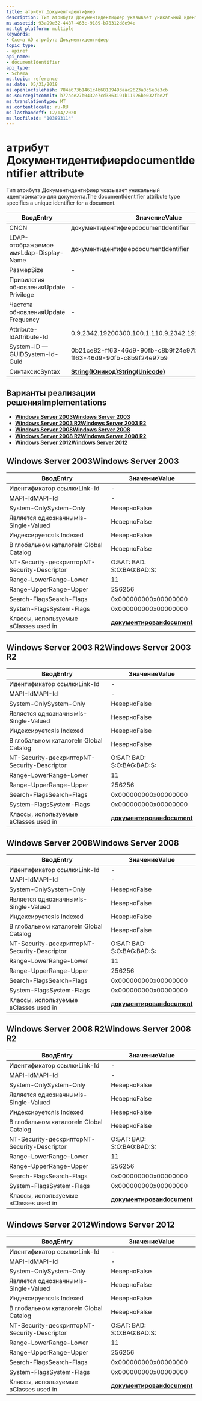 ```yaml
---
title: атрибут Документидентифиер
description: Тип атрибута Документидентифиер указывает уникальный идентификатор для документа.
ms.assetid: 93a99e32-4487-463c-9189-b78312d8e94e
ms.tgt_platform: multiple
keywords:
- Схема AD атрибута Документидентифиер
topic_type:
- apiref
api_name:
- documentIdentifier
api_type:
- Schema
ms.topic: reference
ms.date: 05/31/2018
ms.openlocfilehash: 784a673b1461c4b68189493aac2623a0c5e0e3cb
ms.sourcegitcommit: b77ace27b0432e7cd3863191b11926be032fbe2f
ms.translationtype: MT
ms.contentlocale: ru-RU
ms.lasthandoff: 12/14/2020
ms.locfileid: "103893114"
---
```

# <a name="documentidentifier-attribute"></a><span data-ttu-id="c1880-104">атрибут Документидентифиер</span><span class="sxs-lookup"><span data-stu-id="c1880-104">documentIdentifier attribute</span></span>

<span data-ttu-id="c1880-105">Тип атрибута Документидентифиер указывает уникальный идентификатор для документа.</span><span class="sxs-lookup"><span data-stu-id="c1880-105">The documentIdentifier attribute type specifies a unique identifier for a document.</span></span>



| <span data-ttu-id="c1880-106">Ввод</span><span class="sxs-lookup"><span data-stu-id="c1880-106">Entry</span></span> | <span data-ttu-id="c1880-107">Значение</span><span class="sxs-lookup"><span data-stu-id="c1880-107">Value</span></span> |
|-------------------|---------------------------------------------|
| <span data-ttu-id="c1880-108">CN</span><span class="sxs-lookup"><span data-stu-id="c1880-108">CN</span></span>                | <span data-ttu-id="c1880-109">документидентифиер</span><span class="sxs-lookup"><span data-stu-id="c1880-109">documentIdentifier</span></span>                          |
| <span data-ttu-id="c1880-110">LDAP-отображаемое имя</span><span class="sxs-lookup"><span data-stu-id="c1880-110">Ldap-Display-Name</span></span> | <span data-ttu-id="c1880-111">документидентифиер</span><span class="sxs-lookup"><span data-stu-id="c1880-111">documentIdentifier</span></span>                          |
| <span data-ttu-id="c1880-112">Размер</span><span class="sxs-lookup"><span data-stu-id="c1880-112">Size</span></span>              | \-                                          |
| <span data-ttu-id="c1880-113">Привилегия обновления</span><span class="sxs-lookup"><span data-stu-id="c1880-113">Update Privilege</span></span>  | \-                                          |
| <span data-ttu-id="c1880-114">Частота обновления</span><span class="sxs-lookup"><span data-stu-id="c1880-114">Update Frequency</span></span>  | \-                                          |
| <span data-ttu-id="c1880-115">Attribute-Id</span><span class="sxs-lookup"><span data-stu-id="c1880-115">Attribute-Id</span></span>      | <span data-ttu-id="c1880-116">0.9.2342.19200300.100.1.11</span><span class="sxs-lookup"><span data-stu-id="c1880-116">0.9.2342.19200300.100.1.11</span></span>                  |
| <span data-ttu-id="c1880-117">System-ID — GUID</span><span class="sxs-lookup"><span data-stu-id="c1880-117">System-Id-Guid</span></span>    | <span data-ttu-id="c1880-118">0b21ce82-ff63-46d9-90fb-c8b9f24e97b9</span><span class="sxs-lookup"><span data-stu-id="c1880-118">0b21ce82-ff63-46d9-90fb-c8b9f24e97b9</span></span>        |
| <span data-ttu-id="c1880-119">Синтаксис</span><span class="sxs-lookup"><span data-stu-id="c1880-119">Syntax</span></span>            | [<span data-ttu-id="c1880-120">**String(Юникод)**</span><span class="sxs-lookup"><span data-stu-id="c1880-120">**String(Unicode)**</span></span>](s-string-unicode.md) |



## <a name="implementations"></a><span data-ttu-id="c1880-121">Варианты реализации решения</span><span class="sxs-lookup"><span data-stu-id="c1880-121">Implementations</span></span>

-   [<span data-ttu-id="c1880-122">**Windows Server 2003**</span><span class="sxs-lookup"><span data-stu-id="c1880-122">**Windows Server 2003**</span></span>](#windows-server-2003)
-   [<span data-ttu-id="c1880-123">**Windows Server 2003 R2**</span><span class="sxs-lookup"><span data-stu-id="c1880-123">**Windows Server 2003 R2**</span></span>](#windows-server-2003-r2)
-   [<span data-ttu-id="c1880-124">**Windows Server 2008**</span><span class="sxs-lookup"><span data-stu-id="c1880-124">**Windows Server 2008**</span></span>](#windows-server-2008)
-   [<span data-ttu-id="c1880-125">**Windows Server 2008 R2**</span><span class="sxs-lookup"><span data-stu-id="c1880-125">**Windows Server 2008 R2**</span></span>](#windows-server-2008-r2)
-   [<span data-ttu-id="c1880-126">**Windows Server 2012**</span><span class="sxs-lookup"><span data-stu-id="c1880-126">**Windows Server 2012**</span></span>](#windows-server-2012)

## <a name="windows-server-2003"></a><span data-ttu-id="c1880-127">Windows Server 2003</span><span class="sxs-lookup"><span data-stu-id="c1880-127">Windows Server 2003</span></span>



| <span data-ttu-id="c1880-128">Ввод</span><span class="sxs-lookup"><span data-stu-id="c1880-128">Entry</span></span> | <span data-ttu-id="c1880-129">Значение</span><span class="sxs-lookup"><span data-stu-id="c1880-129">Value</span></span> |
|------------------------|-------------------------------------------|
| <span data-ttu-id="c1880-130">Идентификатор ссылки</span><span class="sxs-lookup"><span data-stu-id="c1880-130">Link-Id</span></span>                | \-                                        |
| <span data-ttu-id="c1880-131">MAPI-Id</span><span class="sxs-lookup"><span data-stu-id="c1880-131">MAPI-Id</span></span>                | \-                                        |
| <span data-ttu-id="c1880-132">System-Only</span><span class="sxs-lookup"><span data-stu-id="c1880-132">System-Only</span></span>            | <span data-ttu-id="c1880-133">Неверно</span><span class="sxs-lookup"><span data-stu-id="c1880-133">False</span></span>                                     |
| <span data-ttu-id="c1880-134">Является однозначным</span><span class="sxs-lookup"><span data-stu-id="c1880-134">Is-Single-Valued</span></span>       | <span data-ttu-id="c1880-135">Неверно</span><span class="sxs-lookup"><span data-stu-id="c1880-135">False</span></span>                                     |
| <span data-ttu-id="c1880-136">Индексируется</span><span class="sxs-lookup"><span data-stu-id="c1880-136">Is Indexed</span></span>             | <span data-ttu-id="c1880-137">Неверно</span><span class="sxs-lookup"><span data-stu-id="c1880-137">False</span></span>                                     |
| <span data-ttu-id="c1880-138">В глобальном каталоге</span><span class="sxs-lookup"><span data-stu-id="c1880-138">In Global Catalog</span></span>      | <span data-ttu-id="c1880-139">Неверно</span><span class="sxs-lookup"><span data-stu-id="c1880-139">False</span></span>                                     |
| <span data-ttu-id="c1880-140">NT-Security-дескриптор</span><span class="sxs-lookup"><span data-stu-id="c1880-140">NT-Security-Descriptor</span></span> | <span data-ttu-id="c1880-141">О:БАГ: BAD: S:</span><span class="sxs-lookup"><span data-stu-id="c1880-141">O:BAG:BAD:S:</span></span>                              |
| <span data-ttu-id="c1880-142">Range-Lower</span><span class="sxs-lookup"><span data-stu-id="c1880-142">Range-Lower</span></span>            | <span data-ttu-id="c1880-143">1</span><span class="sxs-lookup"><span data-stu-id="c1880-143">1</span></span>                                         |
| <span data-ttu-id="c1880-144">Range-Upper</span><span class="sxs-lookup"><span data-stu-id="c1880-144">Range-Upper</span></span>            | <span data-ttu-id="c1880-145">256</span><span class="sxs-lookup"><span data-stu-id="c1880-145">256</span></span>                                       |
| <span data-ttu-id="c1880-146">Search-Flags</span><span class="sxs-lookup"><span data-stu-id="c1880-146">Search-Flags</span></span>           | <span data-ttu-id="c1880-147">0x00000000</span><span class="sxs-lookup"><span data-stu-id="c1880-147">0x00000000</span></span>                                |
| <span data-ttu-id="c1880-148">System-Flags</span><span class="sxs-lookup"><span data-stu-id="c1880-148">System-Flags</span></span>           | <span data-ttu-id="c1880-149">0x00000000</span><span class="sxs-lookup"><span data-stu-id="c1880-149">0x00000000</span></span>                                |
| <span data-ttu-id="c1880-150">Классы, используемые в</span><span class="sxs-lookup"><span data-stu-id="c1880-150">Classes used in</span></span>        | [<span data-ttu-id="c1880-151">**документирован**</span><span class="sxs-lookup"><span data-stu-id="c1880-151">**document**</span></span>](c-document.md)<br/> |



## <a name="windows-server-2003-r2"></a><span data-ttu-id="c1880-152">Windows Server 2003 R2</span><span class="sxs-lookup"><span data-stu-id="c1880-152">Windows Server 2003 R2</span></span>



| <span data-ttu-id="c1880-153">Ввод</span><span class="sxs-lookup"><span data-stu-id="c1880-153">Entry</span></span> | <span data-ttu-id="c1880-154">Значение</span><span class="sxs-lookup"><span data-stu-id="c1880-154">Value</span></span> |
|------------------------|-------------------------------------------|
| <span data-ttu-id="c1880-155">Идентификатор ссылки</span><span class="sxs-lookup"><span data-stu-id="c1880-155">Link-Id</span></span>                | \-                                        |
| <span data-ttu-id="c1880-156">MAPI-Id</span><span class="sxs-lookup"><span data-stu-id="c1880-156">MAPI-Id</span></span>                | \-                                        |
| <span data-ttu-id="c1880-157">System-Only</span><span class="sxs-lookup"><span data-stu-id="c1880-157">System-Only</span></span>            | <span data-ttu-id="c1880-158">Неверно</span><span class="sxs-lookup"><span data-stu-id="c1880-158">False</span></span>                                     |
| <span data-ttu-id="c1880-159">Является однозначным</span><span class="sxs-lookup"><span data-stu-id="c1880-159">Is-Single-Valued</span></span>       | <span data-ttu-id="c1880-160">Неверно</span><span class="sxs-lookup"><span data-stu-id="c1880-160">False</span></span>                                     |
| <span data-ttu-id="c1880-161">Индексируется</span><span class="sxs-lookup"><span data-stu-id="c1880-161">Is Indexed</span></span>             | <span data-ttu-id="c1880-162">Неверно</span><span class="sxs-lookup"><span data-stu-id="c1880-162">False</span></span>                                     |
| <span data-ttu-id="c1880-163">В глобальном каталоге</span><span class="sxs-lookup"><span data-stu-id="c1880-163">In Global Catalog</span></span>      | <span data-ttu-id="c1880-164">Неверно</span><span class="sxs-lookup"><span data-stu-id="c1880-164">False</span></span>                                     |
| <span data-ttu-id="c1880-165">NT-Security-дескриптор</span><span class="sxs-lookup"><span data-stu-id="c1880-165">NT-Security-Descriptor</span></span> | <span data-ttu-id="c1880-166">О:БАГ: BAD: S:</span><span class="sxs-lookup"><span data-stu-id="c1880-166">O:BAG:BAD:S:</span></span>                              |
| <span data-ttu-id="c1880-167">Range-Lower</span><span class="sxs-lookup"><span data-stu-id="c1880-167">Range-Lower</span></span>            | <span data-ttu-id="c1880-168">1</span><span class="sxs-lookup"><span data-stu-id="c1880-168">1</span></span>                                         |
| <span data-ttu-id="c1880-169">Range-Upper</span><span class="sxs-lookup"><span data-stu-id="c1880-169">Range-Upper</span></span>            | <span data-ttu-id="c1880-170">256</span><span class="sxs-lookup"><span data-stu-id="c1880-170">256</span></span>                                       |
| <span data-ttu-id="c1880-171">Search-Flags</span><span class="sxs-lookup"><span data-stu-id="c1880-171">Search-Flags</span></span>           | <span data-ttu-id="c1880-172">0x00000000</span><span class="sxs-lookup"><span data-stu-id="c1880-172">0x00000000</span></span>                                |
| <span data-ttu-id="c1880-173">System-Flags</span><span class="sxs-lookup"><span data-stu-id="c1880-173">System-Flags</span></span>           | <span data-ttu-id="c1880-174">0x00000000</span><span class="sxs-lookup"><span data-stu-id="c1880-174">0x00000000</span></span>                                |
| <span data-ttu-id="c1880-175">Классы, используемые в</span><span class="sxs-lookup"><span data-stu-id="c1880-175">Classes used in</span></span>        | [<span data-ttu-id="c1880-176">**документирован**</span><span class="sxs-lookup"><span data-stu-id="c1880-176">**document**</span></span>](c-document.md)<br/> |



## <a name="windows-server-2008"></a><span data-ttu-id="c1880-177">Windows Server 2008</span><span class="sxs-lookup"><span data-stu-id="c1880-177">Windows Server 2008</span></span>



| <span data-ttu-id="c1880-178">Ввод</span><span class="sxs-lookup"><span data-stu-id="c1880-178">Entry</span></span> | <span data-ttu-id="c1880-179">Значение</span><span class="sxs-lookup"><span data-stu-id="c1880-179">Value</span></span> |
|------------------------|-------------------------------------------|
| <span data-ttu-id="c1880-180">Идентификатор ссылки</span><span class="sxs-lookup"><span data-stu-id="c1880-180">Link-Id</span></span>                | \-                                        |
| <span data-ttu-id="c1880-181">MAPI-Id</span><span class="sxs-lookup"><span data-stu-id="c1880-181">MAPI-Id</span></span>                | \-                                        |
| <span data-ttu-id="c1880-182">System-Only</span><span class="sxs-lookup"><span data-stu-id="c1880-182">System-Only</span></span>            | <span data-ttu-id="c1880-183">Неверно</span><span class="sxs-lookup"><span data-stu-id="c1880-183">False</span></span>                                     |
| <span data-ttu-id="c1880-184">Является однозначным</span><span class="sxs-lookup"><span data-stu-id="c1880-184">Is-Single-Valued</span></span>       | <span data-ttu-id="c1880-185">Неверно</span><span class="sxs-lookup"><span data-stu-id="c1880-185">False</span></span>                                     |
| <span data-ttu-id="c1880-186">Индексируется</span><span class="sxs-lookup"><span data-stu-id="c1880-186">Is Indexed</span></span>             | <span data-ttu-id="c1880-187">Неверно</span><span class="sxs-lookup"><span data-stu-id="c1880-187">False</span></span>                                     |
| <span data-ttu-id="c1880-188">В глобальном каталоге</span><span class="sxs-lookup"><span data-stu-id="c1880-188">In Global Catalog</span></span>      | <span data-ttu-id="c1880-189">Неверно</span><span class="sxs-lookup"><span data-stu-id="c1880-189">False</span></span>                                     |
| <span data-ttu-id="c1880-190">NT-Security-дескриптор</span><span class="sxs-lookup"><span data-stu-id="c1880-190">NT-Security-Descriptor</span></span> | <span data-ttu-id="c1880-191">О:БАГ: BAD: S:</span><span class="sxs-lookup"><span data-stu-id="c1880-191">O:BAG:BAD:S:</span></span>                              |
| <span data-ttu-id="c1880-192">Range-Lower</span><span class="sxs-lookup"><span data-stu-id="c1880-192">Range-Lower</span></span>            | <span data-ttu-id="c1880-193">1</span><span class="sxs-lookup"><span data-stu-id="c1880-193">1</span></span>                                         |
| <span data-ttu-id="c1880-194">Range-Upper</span><span class="sxs-lookup"><span data-stu-id="c1880-194">Range-Upper</span></span>            | <span data-ttu-id="c1880-195">256</span><span class="sxs-lookup"><span data-stu-id="c1880-195">256</span></span>                                       |
| <span data-ttu-id="c1880-196">Search-Flags</span><span class="sxs-lookup"><span data-stu-id="c1880-196">Search-Flags</span></span>           | <span data-ttu-id="c1880-197">0x00000000</span><span class="sxs-lookup"><span data-stu-id="c1880-197">0x00000000</span></span>                                |
| <span data-ttu-id="c1880-198">System-Flags</span><span class="sxs-lookup"><span data-stu-id="c1880-198">System-Flags</span></span>           | <span data-ttu-id="c1880-199">0x00000000</span><span class="sxs-lookup"><span data-stu-id="c1880-199">0x00000000</span></span>                                |
| <span data-ttu-id="c1880-200">Классы, используемые в</span><span class="sxs-lookup"><span data-stu-id="c1880-200">Classes used in</span></span>        | [<span data-ttu-id="c1880-201">**документирован**</span><span class="sxs-lookup"><span data-stu-id="c1880-201">**document**</span></span>](c-document.md)<br/> |



## <a name="windows-server-2008-r2"></a><span data-ttu-id="c1880-202">Windows Server 2008 R2</span><span class="sxs-lookup"><span data-stu-id="c1880-202">Windows Server 2008 R2</span></span>



| <span data-ttu-id="c1880-203">Ввод</span><span class="sxs-lookup"><span data-stu-id="c1880-203">Entry</span></span> | <span data-ttu-id="c1880-204">Значение</span><span class="sxs-lookup"><span data-stu-id="c1880-204">Value</span></span> |
|------------------------|-------------------------------------------|
| <span data-ttu-id="c1880-205">Идентификатор ссылки</span><span class="sxs-lookup"><span data-stu-id="c1880-205">Link-Id</span></span>                | \-                                        |
| <span data-ttu-id="c1880-206">MAPI-Id</span><span class="sxs-lookup"><span data-stu-id="c1880-206">MAPI-Id</span></span>                | \-                                        |
| <span data-ttu-id="c1880-207">System-Only</span><span class="sxs-lookup"><span data-stu-id="c1880-207">System-Only</span></span>            | <span data-ttu-id="c1880-208">Неверно</span><span class="sxs-lookup"><span data-stu-id="c1880-208">False</span></span>                                     |
| <span data-ttu-id="c1880-209">Является однозначным</span><span class="sxs-lookup"><span data-stu-id="c1880-209">Is-Single-Valued</span></span>       | <span data-ttu-id="c1880-210">Неверно</span><span class="sxs-lookup"><span data-stu-id="c1880-210">False</span></span>                                     |
| <span data-ttu-id="c1880-211">Индексируется</span><span class="sxs-lookup"><span data-stu-id="c1880-211">Is Indexed</span></span>             | <span data-ttu-id="c1880-212">Неверно</span><span class="sxs-lookup"><span data-stu-id="c1880-212">False</span></span>                                     |
| <span data-ttu-id="c1880-213">В глобальном каталоге</span><span class="sxs-lookup"><span data-stu-id="c1880-213">In Global Catalog</span></span>      | <span data-ttu-id="c1880-214">Неверно</span><span class="sxs-lookup"><span data-stu-id="c1880-214">False</span></span>                                     |
| <span data-ttu-id="c1880-215">NT-Security-дескриптор</span><span class="sxs-lookup"><span data-stu-id="c1880-215">NT-Security-Descriptor</span></span> | <span data-ttu-id="c1880-216">О:БАГ: BAD: S:</span><span class="sxs-lookup"><span data-stu-id="c1880-216">O:BAG:BAD:S:</span></span>                              |
| <span data-ttu-id="c1880-217">Range-Lower</span><span class="sxs-lookup"><span data-stu-id="c1880-217">Range-Lower</span></span>            | <span data-ttu-id="c1880-218">1</span><span class="sxs-lookup"><span data-stu-id="c1880-218">1</span></span>                                         |
| <span data-ttu-id="c1880-219">Range-Upper</span><span class="sxs-lookup"><span data-stu-id="c1880-219">Range-Upper</span></span>            | <span data-ttu-id="c1880-220">256</span><span class="sxs-lookup"><span data-stu-id="c1880-220">256</span></span>                                       |
| <span data-ttu-id="c1880-221">Search-Flags</span><span class="sxs-lookup"><span data-stu-id="c1880-221">Search-Flags</span></span>           | <span data-ttu-id="c1880-222">0x00000000</span><span class="sxs-lookup"><span data-stu-id="c1880-222">0x00000000</span></span>                                |
| <span data-ttu-id="c1880-223">System-Flags</span><span class="sxs-lookup"><span data-stu-id="c1880-223">System-Flags</span></span>           | <span data-ttu-id="c1880-224">0x00000000</span><span class="sxs-lookup"><span data-stu-id="c1880-224">0x00000000</span></span>                                |
| <span data-ttu-id="c1880-225">Классы, используемые в</span><span class="sxs-lookup"><span data-stu-id="c1880-225">Classes used in</span></span>        | [<span data-ttu-id="c1880-226">**документирован**</span><span class="sxs-lookup"><span data-stu-id="c1880-226">**document**</span></span>](c-document.md)<br/> |



## <a name="windows-server-2012"></a><span data-ttu-id="c1880-227">Windows Server 2012</span><span class="sxs-lookup"><span data-stu-id="c1880-227">Windows Server 2012</span></span>



| <span data-ttu-id="c1880-228">Ввод</span><span class="sxs-lookup"><span data-stu-id="c1880-228">Entry</span></span> | <span data-ttu-id="c1880-229">Значение</span><span class="sxs-lookup"><span data-stu-id="c1880-229">Value</span></span> |
|------------------------|-------------------------------------------|
| <span data-ttu-id="c1880-230">Идентификатор ссылки</span><span class="sxs-lookup"><span data-stu-id="c1880-230">Link-Id</span></span>                | \-                                        |
| <span data-ttu-id="c1880-231">MAPI-Id</span><span class="sxs-lookup"><span data-stu-id="c1880-231">MAPI-Id</span></span>                | \-                                        |
| <span data-ttu-id="c1880-232">System-Only</span><span class="sxs-lookup"><span data-stu-id="c1880-232">System-Only</span></span>            | <span data-ttu-id="c1880-233">Неверно</span><span class="sxs-lookup"><span data-stu-id="c1880-233">False</span></span>                                     |
| <span data-ttu-id="c1880-234">Является однозначным</span><span class="sxs-lookup"><span data-stu-id="c1880-234">Is-Single-Valued</span></span>       | <span data-ttu-id="c1880-235">Неверно</span><span class="sxs-lookup"><span data-stu-id="c1880-235">False</span></span>                                     |
| <span data-ttu-id="c1880-236">Индексируется</span><span class="sxs-lookup"><span data-stu-id="c1880-236">Is Indexed</span></span>             | <span data-ttu-id="c1880-237">Неверно</span><span class="sxs-lookup"><span data-stu-id="c1880-237">False</span></span>                                     |
| <span data-ttu-id="c1880-238">В глобальном каталоге</span><span class="sxs-lookup"><span data-stu-id="c1880-238">In Global Catalog</span></span>      | <span data-ttu-id="c1880-239">Неверно</span><span class="sxs-lookup"><span data-stu-id="c1880-239">False</span></span>                                     |
| <span data-ttu-id="c1880-240">NT-Security-дескриптор</span><span class="sxs-lookup"><span data-stu-id="c1880-240">NT-Security-Descriptor</span></span> | <span data-ttu-id="c1880-241">О:БАГ: BAD: S:</span><span class="sxs-lookup"><span data-stu-id="c1880-241">O:BAG:BAD:S:</span></span>                              |
| <span data-ttu-id="c1880-242">Range-Lower</span><span class="sxs-lookup"><span data-stu-id="c1880-242">Range-Lower</span></span>            | <span data-ttu-id="c1880-243">1</span><span class="sxs-lookup"><span data-stu-id="c1880-243">1</span></span>                                         |
| <span data-ttu-id="c1880-244">Range-Upper</span><span class="sxs-lookup"><span data-stu-id="c1880-244">Range-Upper</span></span>            | <span data-ttu-id="c1880-245">256</span><span class="sxs-lookup"><span data-stu-id="c1880-245">256</span></span>                                       |
| <span data-ttu-id="c1880-246">Search-Flags</span><span class="sxs-lookup"><span data-stu-id="c1880-246">Search-Flags</span></span>           | <span data-ttu-id="c1880-247">0x00000000</span><span class="sxs-lookup"><span data-stu-id="c1880-247">0x00000000</span></span>                                |
| <span data-ttu-id="c1880-248">System-Flags</span><span class="sxs-lookup"><span data-stu-id="c1880-248">System-Flags</span></span>           | <span data-ttu-id="c1880-249">0x00000000</span><span class="sxs-lookup"><span data-stu-id="c1880-249">0x00000000</span></span>                                |
| <span data-ttu-id="c1880-250">Классы, используемые в</span><span class="sxs-lookup"><span data-stu-id="c1880-250">Classes used in</span></span>        | [<span data-ttu-id="c1880-251">**документирован**</span><span class="sxs-lookup"><span data-stu-id="c1880-251">**document**</span></span>](c-document.md)<br/> |



 

 






